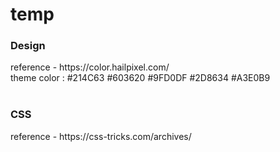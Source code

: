 # temp

<h3>Design</h3>
reference - https://color.hailpixel.com/<br>
theme color : #214C63 #603620 #9FD0DF #2D8634 #A3E0B9<br><br>

<h3>CSS</h3>
reference - https://css-tricks.com/archives/
